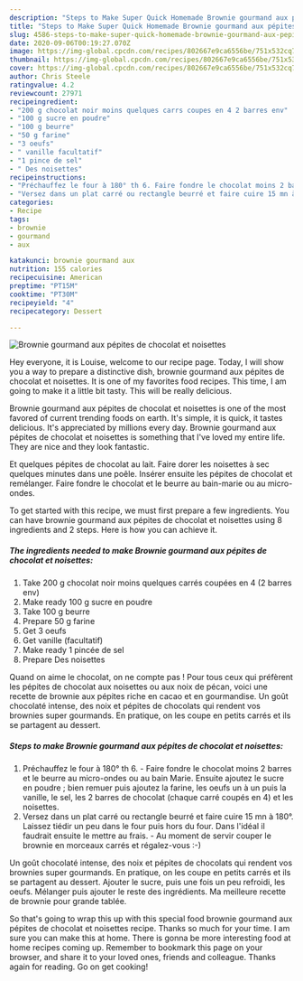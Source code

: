 ```yaml
---
description: "Steps to Make Super Quick Homemade Brownie gourmand aux pépites de chocolat et noisettes"
title: "Steps to Make Super Quick Homemade Brownie gourmand aux pépites de chocolat et noisettes"
slug: 4586-steps-to-make-super-quick-homemade-brownie-gourmand-aux-pepites-de-chocolat-et-noisettes
date: 2020-09-06T00:19:27.070Z
image: https://img-global.cpcdn.com/recipes/802667e9ca6556be/751x532cq70/brownie-gourmand-aux-pepites-de-chocolat-et-noisettes-photo-principale-de-la-recette.jpg
thumbnail: https://img-global.cpcdn.com/recipes/802667e9ca6556be/751x532cq70/brownie-gourmand-aux-pepites-de-chocolat-et-noisettes-photo-principale-de-la-recette.jpg
cover: https://img-global.cpcdn.com/recipes/802667e9ca6556be/751x532cq70/brownie-gourmand-aux-pepites-de-chocolat-et-noisettes-photo-principale-de-la-recette.jpg
author: Chris Steele
ratingvalue: 4.2
reviewcount: 27971
recipeingredient:
- "200 g chocolat noir moins quelques carrs coupes en 4 2 barres env"
- "100 g sucre en poudre"
- "100 g beurre"
- "50 g farine"
- "3 oeufs"
- " vanille facultatif"
- "1 pince de sel"
- " Des noisettes"
recipeinstructions:
- "Préchauffez le four à 180° th 6. Faire fondre le chocolat moins 2 barres et le beurre au micro-ondes ou au bain Marie. Ensuite ajoutez le sucre en poudre ; bien remuer puis ajoutez la farine, les oeufs un à un puis la vanille, le sel, les 2 barres de chocolat (chaque carré coupés en 4) et les noisettes."
- "Versez dans un plat carré ou rectangle beurré et faire cuire 15 mn à 180°. Laissez tiédir un peu dans le four puis hors du four. Dans l&#39;idéal il faudrait ensuite le mettre au frais. Au moment de servir couper le brownie en morceaux carrés et régalez-vous :-)"
categories:
- Recipe
tags:
- brownie
- gourmand
- aux

katakunci: brownie gourmand aux 
nutrition: 155 calories
recipecuisine: American
preptime: "PT15M"
cooktime: "PT30M"
recipeyield: "4"
recipecategory: Dessert

---
```



![Brownie gourmand aux pépites de chocolat et noisettes](https://img-global.cpcdn.com/recipes/802667e9ca6556be/751x532cq70/brownie-gourmand-aux-pepites-de-chocolat-et-noisettes-photo-principale-de-la-recette.jpg)

Hey everyone, it is Louise, welcome to our recipe page. Today, I will show you a way to prepare a distinctive dish, brownie gourmand aux pépites de chocolat et noisettes. It is one of my favorites food recipes. This time, I am going to make it a little bit tasty. This will be really delicious.

Brownie gourmand aux pépites de chocolat et noisettes is one of the most favored of current trending foods on earth. It's simple, it is quick, it tastes delicious. It's appreciated by millions every day. Brownie gourmand aux pépites de chocolat et noisettes is something that I've loved my entire life. They are nice and they look fantastic.

Et quelques pépites de chocolat au lait. Faire dorer les noisettes à sec quelques minutes dans une poêle. Insérer ensuite les pépites de chocolat et remélanger. Faire fondre le chocolat et le beurre au bain-marie ou au micro-ondes.


To get started with this recipe, we must first prepare a few ingredients. You can have brownie gourmand aux pépites de chocolat et noisettes using 8 ingredients and 2 steps. Here is how you can achieve it.

<!--inarticleads1-->

##### The ingredients needed to make Brownie gourmand aux pépites de chocolat et noisettes:

1. Take 200 g chocolat noir moins quelques carrés coupées en 4 (2 barres env)
1. Make ready 100 g sucre en poudre
1. Take 100 g beurre
1. Prepare 50 g farine
1. Get 3 oeufs
1. Get  vanille (facultatif)
1. Make ready 1 pincée de sel
1. Prepare  Des noisettes


Quand on aime le chocolat, on ne compte pas ! Pour tous ceux qui préfèrent les pépites de chocolat aux noisettes ou aux noix de pécan, voici une recette de brownie aux pépites riche en cacao et en gourmandise. Un goût chocolaté intense, des noix et pépites de chocolats qui rendent vos brownies super gourmands. En pratique, on les coupe en petits carrés et ils se partagent au dessert. 

<!--inarticleads2-->

##### Steps to make Brownie gourmand aux pépites de chocolat et noisettes:

1. Préchauffez le four à 180° th 6. - Faire fondre le chocolat moins 2 barres et le beurre au micro-ondes ou au bain Marie. Ensuite ajoutez le sucre en poudre ; bien remuer puis ajoutez la farine, les oeufs un à un puis la vanille, le sel, les 2 barres de chocolat (chaque carré coupés en 4) et les noisettes.
1. Versez dans un plat carré ou rectangle beurré et faire cuire 15 mn à 180°. Laissez tiédir un peu dans le four puis hors du four. Dans l&#39;idéal il faudrait ensuite le mettre au frais. - Au moment de servir couper le brownie en morceaux carrés et régalez-vous :-)


Un goût chocolaté intense, des noix et pépites de chocolats qui rendent vos brownies super gourmands. En pratique, on les coupe en petits carrés et ils se partagent au dessert. Ajouter le sucre, puis une fois un peu refroidi, les oeufs. Mélanger puis ajouter le reste des ingrédients. Ma meilleure recette de brownie pour grande tablée. 

So that's going to wrap this up with this special food brownie gourmand aux pépites de chocolat et noisettes recipe. Thanks so much for your time. I am sure you can make this at home. There is gonna be more interesting food at home recipes coming up. Remember to bookmark this page on your browser, and share it to your loved ones, friends and colleague. Thanks again for reading. Go on get cooking!
